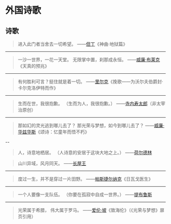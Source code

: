 # 外国诗歌

## 诗歌

> 进入此门者当舍去一切希望。
> ——[但丁](../wiki/但丁.md)《神曲·地狱篇》

---

> 一沙一世界，一花一天堂。
> 无限掌中置，刹那成永恒。
> ——[威廉·布莱克](../wiki/威廉·布莱克.md)《天真的预兆》

---

> 有何胜利可言？挺住就是着一切。
> ——[里尔克](../wiki/里尔克.md)《挽歌——为沃尔夫伯爵封·卡尔克洛伊特而作》

---

> 生而在世，我很抱歉。
> （生而为人，我很抱歉。）
> ——[寺内寿太郎](../wiki/寺内寿太郎.md)（非太宰治原创）

---

> 那如幻的灵光逃到哪儿去了？
> 那光荣与梦想，如今到哪儿去了？
> ——[威廉·华兹华斯](../wiki/威廉·华兹华斯.md)《颂诗：忆童年而悟不朽》

--

> 人，诗意地栖居。
> （人诗意的安居于这块大地之上。）
> ——[荷尔德林](../wiki/荷尔德林.md)

> 山川异域，风月同天。
> ——[长屋王](../wiki/长屋王.md)

---

> 度过一生，并不是穿过一片田野。
> ——[帕斯捷尔纳克](../wiki/帕斯捷尔纳克.md)《日瓦戈医生》

---

> 一个人要像一支队伍。
> （你要在孤寂中自成一世界。）
> ——[提布鲁斯](../wiki/Tibullus.md)

---

> 光荣属于希腊，
> 伟大属于罗马。
> ——[爱伦·坡](../wiki/爱伦·坡.md)《致海伦》（《光荣与梦想》扉页引用）
